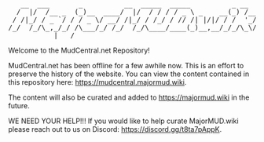 <pre>
   __  ___       _          __  _____  _____          _ __    _ 
  /  |/  /__ _  (_)__  ____/  |/  / / / / _ \ _    __(_) /__ (_)
 / /|_/ / _ `/ / / _ \/ __/ /|_/ / /_/ / // /| |/|/ / /  '_// / 
/_/  /_/\_,_/_/ /\___/_/ /_/  /_/\____/____(_)__,__/_/_/\_\/_/  
           |___/                                                
</pre>
Welcome to the MudCentral.net Repository!

MudCentral.net has been offline for a few awhile now. This is an effort to preserve the history of the website. You can view the content contained in this repository here: https://mudcentral.majormud.wiki. 

The content will also be curated and added to https://majormud.wiki in the future. 

WE NEED YOUR HELP!!! 
If you would like to help curate MajorMUD.wiki please reach out to us on Discord: https://discord.gg/t8ta7pAppK.
